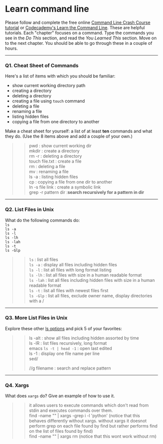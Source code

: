 # Learn command line

Please follow and complete the free online [Command Line Crash Course
tutorial](https://web.archive.org/web/20160708171659/http://cli.learncodethehardway.org/book/) or [Codecademy's Learn the Command Line](https://www.codecademy.com/learn/learn-the-command-line). These are helpful tutorials. Each "chapter" focuses on a command. Type the commands you see in the _Do This_ section, and read the _You Learned This_ section. Move on to the next chapter. You should be able to go through these in a couple of hours.

---

### Q1.  Cheat Sheet of Commands  

Here's a list of items with which you should be familiar:  
* show current working directory path
* creating a directory
* deleting a directory
* creating a file using `touch` command
* deleting a file
* renaming a file
* listing hidden files
* copying a file from one directory to another

Make a cheat sheet for yourself: a list of at least **ten** commands and what they do.  (Use the 8 items above and add a couple of your own.)  

> > pwd : show current working dir  
 mkdir : create a directory  
 rm -r : deleting a  directory  
 touch file.txt : create a file  
 rm : deleting a file  
 mv : renaming a file  
 ls -a : listing hidden files   
 cp <path of file to be copied> <destination> : copying a file from one dir to another  
 ln -s file link : create a symbolic link  
 grep -r pattern dir :**search recursively for a pattern in dir**
---


### Q2.  List Files in Unix   

What do the following commands do:  
`ls`  
`ls -a`  
`ls -l`  
`ls -lh`  
`ls -lah`  
`ls -t`  
`ls -Glp`  

> >`ls`  : list all files  
`ls -a`  : display all files including hidden files  
`ls -l`  : list all files with long format listing  
`ls -lh`  : list all files with size in a human readable format  
`ls -lah`  : list all files  including hidden files with size in a human readable format  
`ls -t`  : list all files with newest files first  
`ls -Glp` : list all files, exclude owner name, display directories with a /  

---

### Q3.  More List Files in Unix  

Explore these other [ls options](http://www.techonthenet.com/unix/basic/ls.php) and pick 5 of your favorites:

> > ls -alt : show all files including hidden assorted by time  
ls -lR : list files recursively, long format   
emacs `ls -t | head -1` : open last edited  
ls -1 : display one file name per line  
sed/<search pattern>/<replace patttern>/g filename : search and replace pattern  
---

### Q4.  Xargs   

What does `xargs` do? Give an example of how to use it.

> > it allows users to execute commands which don't read from stdin and executes commands over them.  
 find -name "<pattern>" | xargs -grep i -l 'python' (notice that this behaves differently without xargs. without xargs it doesnot perform grep on each file found by find but rather performs find on the list of files found by find)  
 find -name "<pattern>" | xargs rm (notice that this wont work without rm)  

 

